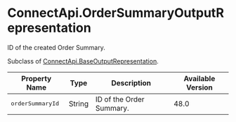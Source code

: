# ConnectApi.OrderSummaryOutputRepresentation

ID of the created Order Summary.

Subclass of [ConnectApi.BaseOutputRepresentation](atlas.en-us.230.0.order_management_developer_guide.meta/order_management_developer_guide/apex_connectapi_output_base_output.htm "Base Order Management output class.").

| Property Name | Type | Description | Available Version |
| --- | --- | --- | --- |
| <samp class="codeph apex_code">orderSummaryId</samp> | String | ID of the Order Summary. | 48.0 |
